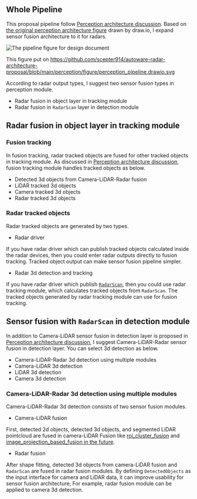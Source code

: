 ## Whole Pipeline

This proposal pipeline follow [Perception architecture discussion](https://github.com/autowarefoundation/autoware/discussions/3).
Based on [the original perception architecture figure](https://github.com/scepter914/autoware-radar-architecture-proposal/blob/main/perception/figure/perception_pipeline_original.drawio.svg) drawn by draw.io, I expand sensor fusion architecture to it for radars.

![The pipeline figure for design document](https://raw.githubusercontent.com/scepter914/autoware-radar-architecture-proposal/main/perception/figure/perception_pipeline.drawio.svg)

This figure put on <https://github.com/scepter914/autoware-radar-architecture-proposal/blob/main/perception/figure/perception_pipeline.drawio.svg>

According to radar output types, I suggest two sensor fusion types in perception module.

- Radar fusion in object layer in tracking module
- Radar fusion in `RadarScan` layer in detection module

## Radar fusion in object layer in tracking module
### Fusion tracking

In fusion tracking, radar tracked objects are fused for other tracked objects in tracking module.
As discussed in [Perception architecture discussion](https://github.com/autowarefoundation/autoware/discussions/3), fusion tracking module handles tracked objects as below.

- Detected 3d objects from Camera-LiDAR-Radar fusion
- LiDAR tracked 3d objects
- Camera tracked 3d objects
- Radar tracked 3d objects

### Radar tracked objects

Radar tracked objects are generated by two types.

- Radar driver

If you have radar driver which can publish tracked objects calculated inside the radar devices, then you could enter radar outputs directly to fusion tracking.
Tracked object output can make sensor fusion pipeline simpler.

- Radar 3d detection and tracking

If you have radar driver which publish [`RadarScan`](https://github.com/ros-perception/radar_msgs/blob/ros2/msg/RadarScan.msg), then you could use  radar tracking module, which calculates tracked objects from `RadarScan`.
The tracked objects generated by radar tracking module can use for fusion tracking.

## Sensor fusion with `RadarScan` in detection module

In addition to Camera-LiDAR sensor fusion in detection layer is proposed in [Perception architecture discussion](https://github.com/autowarefoundation/autoware/discussions/3), I suggest Camera-LiDAR-Radar sensor fusion in detection layer.
You can select 3d detection as below.

- Camera-LiDAR-Radar 3d detection using multiple modules
- Camera-LiDAR 3d detection
- LiDAR 3d detection
- Camera 3d detection

### Camera-LiDAR-Radar 3d detection using multiple modules

Camera-LiDAR-Radar 3d detection consists of two sensor fusion modules.

- Camera-LiDAR fusion

First, detected 2d objects, detected 3d objects, and segmented LiDAR pointcloud are fused in camera-LiDAR Fusion like [roi_cluster_fusion](https://github.com/autowarefoundation/autoware.universe/tree/main/perception/roi_cluster_fusion) and [image_projection_based_fusion in the future](https://github.com/autowarefoundation/autoware.universe/pull/548).

- Radar fusion

After shape fitting, detected 3d objects from camera-LiDAR fusion and  `RadarScan` are fused in radar fusion modules.
By defining `DetectedObjects` as the input interface for camera and LiDAR data, it can improve usability for sensor fusion architecture; For example, radar fusion module can be applied to camera 3d detection.
